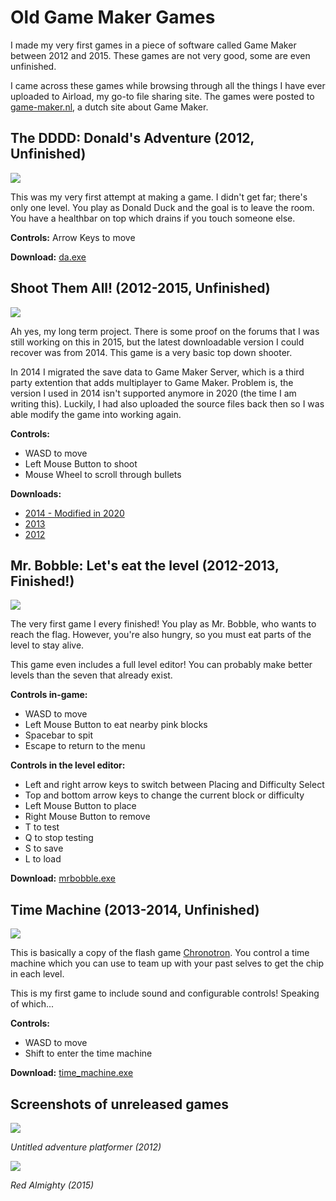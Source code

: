 # Old Game Maker Games

I made my very first games in a piece of software called Game Maker between 2012 and 2015. These games are not very good, some are even unfinished.

I came across these games while browsing through all the things I have ever uploaded to Airload, my go-to file sharing site. The games were posted to [game-maker.nl](http://www.Game-maker.nl/), a dutch site about Game Maker.

## The DDDD: Donald's Adventure (2012, Unfinished)

![](http://g2f.nl/ed7prx)

This was my very first attempt at making a game. I didn't get far; there's only one level. You play as Donald Duck and the goal is to leave the room. You have a healthbar on top which drains if you touch someone else.

**Controls:** Arrow Keys to move

**Download:** [da.exe](http://g2f.nl/acgn6g)

## Shoot Them All! (2012-2015, Unfinished)

![](http://g2f.nl/0c46h61)

Ah yes, my long term project. There is some proof on the forums that I was still working on this in 2015, but the latest downloadable version I could recover was from 2014. This game is a very basic top down shooter.

In 2014 I migrated the save data to Game Maker Server, which is a third party extention that adds multiplayer to Game Maker. Problem is, the version I used in 2014 isn't supported anymore in 2020 (the time I am writing this). Luckily, I had also uploaded the source files back then so I was able modify the game into working again.

**Controls:**

- WASD to move
- Left Mouse Button to shoot
- Mouse Wheel to scroll through bullets

**Downloads:**
- [2014 - Modified in 2020](http://g2f.nl/0ekzhfy)
- [2013](http://g2f.nl/0ekzhfy)
- [2012](http://g2f.nl/0y384if)

## Mr. Bobble: Let's eat the level (2012-2013, Finished!)

![](http://g2f.nl/0tl0q5m)

The very first game I every finished! You play as Mr. Bobble, who wants to reach the flag. However, you're also hungry, so you must eat parts of the level to stay alive.

This game even includes a full level editor! You can probably make better levels than the seven that already exist.

**Controls in-game:**
 - WASD to move
 - Left Mouse Button to eat nearby pink blocks
 - Spacebar to spit
 - Escape to return to the menu
 
**Controls in the level editor:**
 - Left and right arrow keys to switch between Placing and Difficulty Select
 - Top and bottom arrow keys to change the current block or difficulty
 - Left Mouse Button to place
 - Right Mouse Button to remove
 - T to test
 - Q to stop testing
 - S to save
 - L to load
 
**Download:** [mrbobble.exe](http://g2f.nl/027zxfy)
 
## Time Machine (2013-2014, Unfinished)

![](http://g2f.nl/0b5cr22)
 
This is basically a copy of the flash game [Chronotron](https://www.kongregate.com/games/scarybug/chronotron). You control a time machine which you can use to team up with your past selves to get the chip in each level.

This is my first game to include sound and configurable controls! Speaking of which...

**Controls:**
- WASD to move
- Shift to enter the time machine

**Download:** [time_machine.exe](http://g2f.nl/0qv0idt)

## Screenshots of unreleased games

![](http://g2f.nl/09pi0j9)

*Untitled adventure platformer (2012)*

![](http://g2f.nl/014ja90)

*Red Almighty (2015)*
